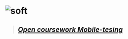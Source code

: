 # ![soft](https://capsule-render.vercel.app/api?type=soft&color=f5f5f5&text=Coursework+mobile+tesing&fontSize=50&animation=twinkling)

<!--start-->
>## __*[Open сoursework Mobile-tesing](https://docs.google.com/document/d/1RJNF-xQ2PS3a7WxIva99f95uvIc2G7x88Ai2y8XlpGE/edit?usp=sharing)*__
<!--end-->
